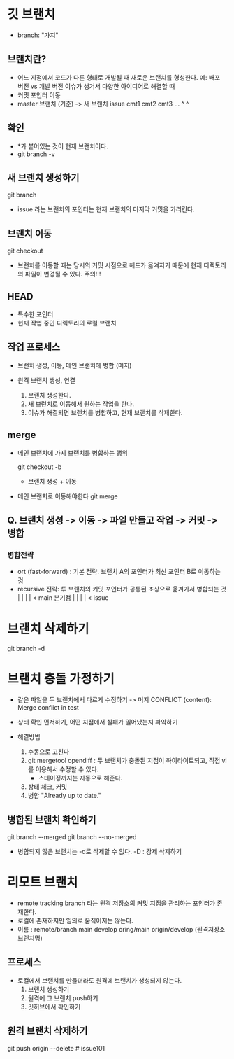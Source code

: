 # 깃 브랜치
- branch: "가지"

## 브랜치란?
- 어느 지점에서 코드가 다른 형태로 개발될 때 새로운 브랜치를 형성한다.
  예: 배포 버전 vs 개발 버전
      이슈가 생겨서 다양한 아이디어로 해결할 때
- 커밋 포인터 이동
- master 브랜치 (기준) -> 새 브랜치 issue
  cmt1 cmt2 cmt3 ...
  ^      ^

## 확인
- *가 붙어있는 것이 현재 브랜치이다.
- git branch -v

## 새 브랜치 생성하기
git branch <name>

- issue 라는 브랜치의 포인터는 현재 브랜치의 마지막 커밋을 가리킨다.

## 브랜치 이동
git checkout <name>

- 브랜치를 이동할 때는 당시의 커밋 시점으로 헤드가 옮겨지기 때문에 현재 디렉토리의 파일이 변경될 수 있다. 주의!!!

## HEAD
- 특수한 포인터
- 현재 작업 중인 디렉토리의 로컬 브랜치

## 작업 프로세스
- 브랜치 생성, 이동, 메인 브랜치에 병합 (머지)
- 원격 브랜치 생성, 연결

  1. 브랜치 생성한다.
  2. 새 브런치로 이동해서 원하는 작업을 한다.
  3. 이슈가 해결되면 브랜치를 병합하고, 현재 브랜치를 삭제한다.

## merge
- 메인 브랜치에 가지 브랜치를 병합하는 행위

  git checkout -b <name>
  - 브랜치 생성 + 이동
- 메인 브랜치로 이동해야한다
git merge <name>

## Q. 브랜치 생성 -> 이동 -> 파일 만들고 작업 -> 커밋 -> 병합

### 병합전략
- ort (fast-forward) : 기본 전략. 브랜치 A의 포인터가 최신 포인터 B로 이동하는 것
- recursive 전략: 투 브랜치의 커밋 포인터가 공통된 조상으로 옮겨가서 병합되는 것
          |  |  |  | < main
    분기점
    |
          |  |  |  < issue
  
# 브랜치 삭제하기
git branch -d <name>

# 브랜치 충돌 가정하기
- 같은 파일을 두 브랜치에서 다르게 수정하기 -> 머지
  CONFLICT (content): Merge conflict in test

- 상태 확인 먼저하기, 어떤 지점에서 실패가 일어났는지 파악하기
- 해결방법
  1. 수동으로 고친다
  2. git mergetool
     opendiff : 두 브랜치가 충돌된 지점이 하이라이트되고, 직접 vi를 이용해서 수정할 수 있다.
     - 스테이징까지는 자동으로 해준다.
  3. 상태 체크, 커밋
  4. 병합
     "Already up to date."

## 병합된 브랜치 확인하기
git branch --merged
git branch --no-merged

- 병합되지 않은 브랜치는 -d로 삭제할 수 없다.
  -D : 강제 삭제하기

# 리모트 브랜치
- remote tracking branch 라는 원격 저장소의 커밋 지점을 관리하는 포인터가 존재한다.
- 로컬에 존재하지만 임의로 움직이지는 않는다.
- 이름 : remote/branch
  main develop
  oring/main origin/develop (원격저장소 브랜치명)

## 프로세스
- 로컬에서 브랜치를 만들더라도 원격에 브랜치가 생성되지 않는다.
  1. 브랜치 생성하기
  2. 원격에 그 브랜치 push하기
  3. 깃허브에서 확인하기

## 원격 브랜치 삭제하기
git push origin --delete <name> # issue101